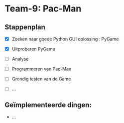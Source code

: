 # Team-9: Pac-Man

## Stappenplan

- [x]   Zoeken naar goede Python GUI oplossing : PyGame
- [x]   Uitproberen PyGame
- [ ]    Analyse
- [ ]    Programmeren van Pac-Man
- [ ]    Grondig testen van de Game
- [ ]    ...


## Geïmplementeerde dingen:

-   ...
